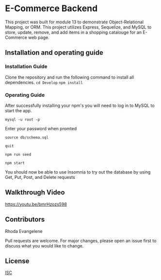# E-Commerce Backend
This project was built for module 13 to demonstrate Object-Relational Mapping, or ORM. This project utilizes Express, Sequelize, and MySQL to store, update, remove, and add items in a shopping catalouge for an E-Commerce web page.

## Installation and operating guide

### Installation Guide
Clone the repository and run the following command to install all dependencies.
```cd Develop```
```npm install```

### Operating Guide
After successfully installing your npm's you will need to log in to MySQL to start the app.

```mysql -u root -p```

Enter your password when promted

```source db/schema.sql```

```quit```

```npm run seed```

```npm start```

You should now be able to use Insomnia to try out the database by using Get, Put, Post, and Delete requests

## Walkthrough Video
https://youtu.be/bmrHzozs598

## Contributors
Rhoda Evangelene

Pull requests are welcome. For major changes, please open an issue first to discuss what you would like to change.

## License
[ISC](https://choosealicense.com/licenses/isc/)